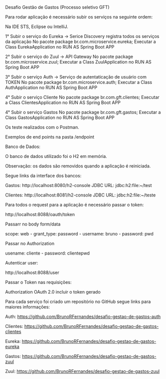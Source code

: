 Desafio Gestão de Gastos (Processo seletivo GFT)

Para rodar aplicação é necessário subir os serviços na seguinte ordem: 

Na IDE STS, Eclipse ou IntelliJ.

1° Subir o serviço do Eureka -> Serice Discovery registra todos os serviços da aplicação
	No pacote package br.com.microservice.eureka;
	Executar a Class EurekaApplication no RUN AS Spring Boot APP
	
2° Subir o serviço do Zuul -> API Gateway
	No pacote package br.com.microservice.zuul;
	Executar a Class ZuulApplication no RUN AS Spring Boot APP

3° Subir o serviço Auth -> Serviço de autentaticação de usuário com TOKEN
	No pacote package br.com.microservice.auth;
	Executar a Class AuthApplication no RUN AS Spring Boot APP
	
4° Subir o serviço Cliente
	No pacote package br.com.gft.clientes;
	Executar a Class ClientesApplication no RUN AS Spring Boot APP
	
4° Subir o serviço Gastos
	No pacote package br.com.gft.gastos;
	Executar a Class GastosApplication no RUN AS Spring Boot APP
	
Os teste realizados com o Postman.

Exemplos de end points na pasta /endpoint

Banco de Dados:

O banco de dados utilizado foi o H2 em memória.

Observação: os dados são removidos quando a aplicação é reiniciada.

Segue links da interface dos bancos:

Gastos:
http://localhost:8080/h2-console
JDBC URL: jdbc:h2:file:~/test

Clientes:
http://localhost:8081/h2-console
JDBC URL: jdbc:h2:file:~/teste

Para todos o request para a aplicação é necessário passar o token:

http://localhost:8088/oauth/token

Passarr no body form/data 

scope: web -
grant_type: password -
username: bruno -
password: pwd

Passar no Authorization 

usename: cliente -
password: clientepwd

Autenticar user: 

http://localhost:8088/user

Passar o Token nas requisições:

Authorization OAuth 2.0 incluir o token gerado

Para cada serviço foi criado um repositório no GitHub segue links para maiores informações:

Auth:
https://github.com/BrunoRFernandes/desafio-gestao-de-gastos-auth

Clientes:
https://github.com/BrunoRFernandes/desafio-gestao-de-gastos-clientes
	
Eureka: 
https://github.com/BrunoRFernandes/desafio-gestao-de-gastos-eureka

Gastos:
https://github.com/BrunoRFernandes/desafio-gestao-de-gastos-zuul

Zuul:
https://github.com/BrunoRFernandes/desafio-gestao-de-gastos-zuul
